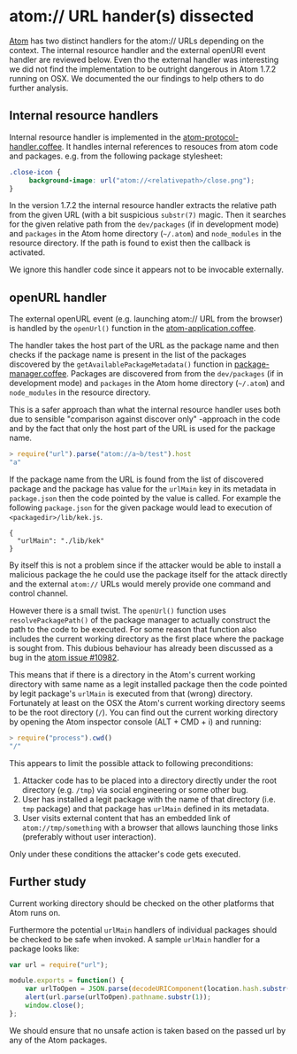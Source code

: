 # atom:// URL hander(s) dissected

[Atom][1] has two distinct handlers for the atom:// URLs depending on the
context. The internal resource handler and the external openURl event handler
are reviewed below. Even tho the external handler was interesting we did not
find the implementation to be outright dangerous in Atom 1.7.2 running on OSX.
We documented the our findings to help others to do further analysis.

## Internal resource handlers

Internal resource handler is implemented in the
[atom-protocol-handler.coffee][2]. It handles internal references to resouces
from atom code and packages. e.g. from the following package stylesheet:

```css
.close-icon {
     background-image: url("atom://<relativepath>/close.png");
}
```

In the version 1.7.2 the internal resource handler extracts the relative path
from the given URL (with a bit suspicious `substr(7)` magic. Then it searches
for the given relative path from the `dev/packages` (if in development mode) and
`packages` in the Atom home directory (`~/.atom`) and `node_modules` in the
resource directory. If the path is found to exist then the callback is
activated.

We ignore this handler code since it appears not to be invocable externally.

## openURL handler

The external openURL event (e.g. launching atom:// URL from the browser) is
handled by the `openUrl()` function in the [atom-application.coffee][3].

The handler takes the host part of the URL as the package name and then checks
if the package name is present in the list of the packages discovered by the
`getAvailablePackageMetadata()` function in [package-manager.coffee][4].
Packages are discovered from from the `dev/packages` (if in development mode)
and `packages` in the Atom home directory (`~/.atom`) and `node_modules` in the
resource directory.

This is a safer approach than what the internal resource handler uses both due
to sensible "comparison against discover only" -approach in the code and by the
fact that only the host part of the URL is used for the package name.

```javascript
> require("url").parse("atom://a~b/test").host
"a"
```

If the package name from the URL is found from the list of discovered package
and the package has value for the `urlMain` key in its metadata in
`package.json` then the code pointed by the value is called. For example the
following `package.json` for the given package would lead to execution of
`<packagedir>/lib/kek.js`.

```console
{
  "urlMain": "./lib/kek"
}
```

By itself this is not a problem since if the attacker would be able to install a
malicious package the he could use the package itself for the attack directly
and the external `atom://` URLs would merely provide one command and control
channel.

However there is a small twist. The `openUrl()` function uses
`resolvePackagePath()` of the package manager to actually construct the path to
the code to be executed. For some reason that function also includes the current
working directory as the first place where the package is sought from. This
dubious behaviour has already been discussed as a bug in the [atom issue #10982][5].

This means that if there is a directory in the Atom's current working directory
with same name as a legit installed package then the code pointed by legit
package's `urlMain` is executed from that (wrong) directory. Fortunately at
least on the OSX the Atom's current working directory seems to be the root
directory (`/`). You can find out the current working directory by opening the
Atom inspector console (ALT + CMD + i) and running:

```javascript
> require("process").cwd()
"/"
```

This appears to limit the possible attack to following preconditions:

1. Attacker code has to be placed into a directory directly under the root
  directory (e.g. `/tmp`) via social engineering or some other bug.
1. User has installed a legit package with the name of that
  directory (i.e. `tmp` package) and that package has `urlMain` defined in its metadata.
1. User visits external content that has an embedded link of
  `atom://tmp/something` with a browser that allows launching those links
  (preferably without user interaction).

Only under these conditions the attacker's code gets executed.

## Further study

Current working directory should be checked on the other platforms that Atom
runs on.

Furthermore the potential `urlMain` handlers of individual packages should be
checked to be safe when invoked. A sample `urlMain` handler for a package looks like:

```javascript
var url = require("url");

module.exports = function() {
    var urlToOpen = JSON.parse(decodeURIComponent(location.hash.substr(1))).urlToOpen;
    alert(url.parse(urlToOpen).pathname.substr(1));
    window.close();
};
```

We should ensure that no unsafe action is taken based on the passed url by any
of the Atom packages.

[1]: http://atom.io "Atom - A hackable text editor for the 21st Century"
[2]: https://github.com/atom/atom/blob/master/src/browser/atom-protocol-handler.coffee
[3]: https://github.com/atom/atom/blob/master/src/browser/atom-application.coffee
[4]: https://github.com/atom/atom/blob/master/src/package-manager.coffee
[5]: https://github.com/atom/atom/issues/10982 "Atom bug #10982"
